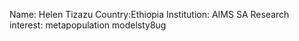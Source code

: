 Name: Helen Tizazu
Country:Ethiopia 
Institution: AIMS SA
Research interest:  metapopulation modelsty8ug

